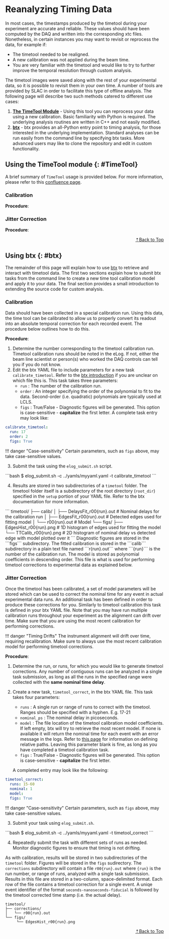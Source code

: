 # Reanalyzing Timing Data
In most cases, the timestamps produced by the timetool during your experiment are accurate and reliable. These values should have been computed by the DAQ and written into the corresponding xtc files. Nonetheless, in certain instances you may want to revisit or reprocess the data, for example if:

- The timetool needed to be realigned.
- A new calibration was not applied during the beam time.
- You are very familiar with the timetool and would like to try to further improve the temporal resolution through custom analysis.

The timetool images were saved along with the rest of your experimental data, so it is possible to revisit them in your own time. A number of tools are provided by SLAC in order to facilitate this type of offline analysis. The following page will describe two such methods catered to different use cases:

1. [**The TimeTool Module**](#TimeTool) - Using this tool you can reprocess your data using a new calibration. Basic familiarity with Python is required. The underlying analysis routines are written in C++ and not easily modified.
2. [**btx**](#btx) - btx provides an all-Python entry point to timing analysis, for those interested in the underlying implementation. Standard analyses can be run easily from the command line by specifying btx tasks. More advanced users may like to clone the repository and edit in custom functionality.


## Using the TimeTool module {: #TimeTool}

A brief summary of `TimeTool` usage is provided below. For more information, please refer to this [confluence page](https://confluence.slac.stanford.edu/display/PSDM/TimeTool).

### Calibration

**Procedure**:

### Jitter Correction

**Procedure**:

[<p align="right">&#8673;Back to Top</p>](#)

## Using btx {: #btx}
The remainder of this page will explain how to use [btx](https://www.github.com/lcls-users/btx) to retrieve and interact with timetool data. The first two sections explain how to submit btx tasks from the command line to create a new time tool calibration model and apply it to your data. The final section provides a small introduction to extending the source code for custom analysis.

### Calibration
Data should have been collected in a special calibration run. Using this data, the time tool can be calibrated to allow us to properly convert its readout into an absolute temporal correction for each recorded event. The procedure below outlines how to do this.

**Procedure**:

1. Determine the number corresponding to the timetool calibration run. Timetool calibration runs should be noted in the eLog. If not, either the beam line scientist or person(s) who worked the DAQ controls can tell you if you do not know.
2. Edit the btx YAML file to include parameters for a new task ```calibrate_timetool```. Refer to the [btx introduction](/before/analysis) if you are unclear on which file this is. This task takes three parameters:
    - ```run``` : The number of the calibration run.
    - ```order``` : An integer specifying the order of the polynomial to fit to the data. Second-order (i.e. quadratic) polynomials are typically used at LCLS.
    - ```figs``` : True/False - Diagnostic figures will be generated. This option is case-sensitive - **capitalize** the first letter.
    A complete task entry may look like:
```yaml
calibrate_timetool:
  run: 17
  order: 2
  figs: True
```

!!! danger "Case-sensitivity"
    Certain parameters, such as ```figs``` above, may take case-sensitive values.
    
<ol start=3>
<li>Submit the task using the <code>elog_submit.sh</code> script.</li>
</ol>
```bash
$ elog_submit.sh -c ../yamls/myyaml.yaml -t calibrate_timetool
```
<ol start=4>
<li>Results are stored in two subdirectories of a <code>timetool</code> folder. The timetool folder itself is a subdirectory of the root directory (<code>root_dir</code>) specified in the <code>setup</code> portion of your YAML file. Refer to the btx documentation for more information.</li>
</ol>
```
timetool/
    ├── calib/
    │   ├── DelaysFit_r00{run}.out # Nominal delays for the calibration run
    │   ├── EdgesFit_r00{run}.out # Detected edges used for fitting model
    │   └── r00{run}.out # Model
    └── figs/
     ├── EdgesHist_r00{run}.png # 1D histogram of edges used for fitting the model
     └── TTCalib_r00{run}.png # 2D histogram of nominal delay vs detected edge with model plotted over it
```
Diagnostic figures are stored in the ```figs``` subdirectory. The fitted calibration is stored in the ```calib``` subdirectory in a plain text file named ```r{run}.out``` where ```{run}``` is the number of the calibration run. The model is stored as polynomial coefficients in descending order. This file is what is used for performing timetool corrections to experimental data as explained below.

### Jitter Correction
Once the timetool has been calibrated, a set of model parameters will be stored which can be used to correct the nominal time for any event in actual experimental data runs. An additional task has been defined in order to produce these corrections for you. Similarly to timetool calibration this task is defined in your btx YAML file. Note that you may have run multiple calibration runs throughout your experiment as the alignment can drift over time. Make sure that you are using the most recent calibration for performing corrections. 

!!! danger "Timing Drifts"
    The instrument alignment will drift over time, requiring recalibration. Make sure to always use the most recent calibration model for performing timetool corrections.

**Procedure**:

1. Determine the run, or runs, for which you would like to generate timetool corrections. Any number of contiguous runs can be analyzed in a single task submission, as long as all the runs in the specified range were collected with the **same nominal time delay**.
2. Create a new task, ```timetool_correct```, in the btx YAML file. This task takes four parameters:
    - ```runs``` : A single run or range of runs to correct with the timetool. Ranges should be specified with a hyphen. E.g. 17-21
    - ```nominal_ps``` : The nominal delay in picoseconds.
    - ```model``` : The file location of the timetool calibration model coefficients. If left empty, btx will try to retrieve the most recent model. If none is available it will return the nominal time for each event with an error message in the logs. Refer to [this page](/before/timetool) for information on defining relative paths. Leaving this parameter blank is fine, as long as you have completed a timetool calibration task.
    - ```figs``` : True/False - Diagnostic figures will be generated. This option is case-sensitive - **capitalize** the first letter.


    A completed entry may look like the following:

```yaml
timetool_correct:
  runs: 15-60
  nominal: 1
  model:
  figs: True
```

!!! danger "Case-sensitivity"
    Certain parameters, such as ```figs``` above, may take case-sensitive values.

<ol start=3>
<li>Submit your task using <code>elog_submit.sh</code>.</li></ol>
```bash
$ elog_submit.sh -c ../yamls/myyaml.yaml -t timetool_correct
```
<ol start=4>
<li>Repeatedly submit the task with different sets of runs as needed. Monitor diagnostic figures to ensure that timing is not drifting.</li></ol>

As with calibration, results will be stored in two subdirectories of the ```timetool``` folder. Figures will be stored in the ```figs``` sudirectory. The ```corrections``` subdirectory will contain a file ```r00{run}.out``` where ```{run}``` is the run number, or range of runs, analyzed with a single task submission. Results in this file are stored in a two-column, space-delimited format. Each row of the file contains a timetool correction for a single event. A uniqe event identifier of the format ```seconds-nanoseconds-fiducial``` is followed by the timetool corrected time stamp (i.e. the actual delay).
```
timetool/
├── corrections/
│   └── r00{run}.out
└── figs/
     └── EdgesHist_r00{run}.png
```

[<p align="right">&#8673;Back to Top</p>](#)
